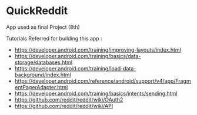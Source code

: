 # QuickReddit
App used as final Project (8th)

Tutorials Referred for building this app :
- https://developer.android.com/training/improving-layouts/index.html
- https://developer.android.com/training/basics/data-storage/databases.html
- https://developer.android.com/training/load-data-background/index.html
- https://developer.android.com/reference/android/support/v4/app/FragmentPagerAdapter.html
- https://developer.android.com/training/basics/intents/sending.html
- https://github.com/reddit/reddit/wiki/OAuth2
- https://github.com/reddit/reddit/wiki/API

